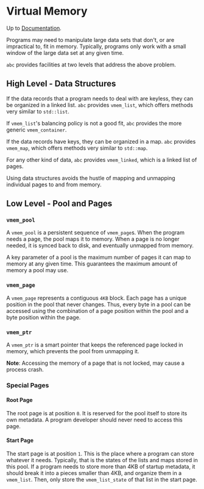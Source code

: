 # Virtual Memory

Up to [Documentation](../README.md).

Programs may need to manipulate large data sets that don't, or are impractical to, fit in memory.
Typically, programs only work with a small window of the large data set at any given time.

`abc` provides facilities at two levels that address the above problem.

## High Level - Data Structures
If the data records that a program needs to deal with are keyless, they can be organized in a linked list.
`abc` provides `vmem_list`, which offers methods very similar to `std::list`.

If `vmem_list`'s balancing policy is not a good fit, `abc` provides the more generic `vmem_container`.

If the data records have keys, they can be organized in a map.
`abc` provides `vmem_map`, which offers methods very similar to `std::map`.

For any other kind of data, `abc` provides `vmem_linked`, which is a linked list of pages.  

Using data structures avoids the hustle of mapping and unmapping individual pages to and from memory.

## Low Level - Pool and Pages
### `vmem_pool`
A `vmem_pool` is a persistent sequence of `vmem_page`s.
When the program needs a page, the pool maps it to memory.
When a page is no longer needed, it is synced back to disk, and eventually unmapped from memory.

A key parameter of a pool is the maximum number of pages it can map to memory at any given time.
This guarantees the maximum amount of memory a pool may use.

### `vmem_page`
A `vmem_page` represents a contiguous `4KB` block.
Each page has a unique position in the pool that never changes.
Thus, every byte in a pool can be accessed using the combination of a page position within the pool and a byte position within the page.

### `vmem_ptr`
A `vmem_ptr` is a smart pointer that keeps the referenced page locked in memory, which prevents the pool from unmapping it.

__Note__: Accessing the memory of a page that is not locked, may cause a process crash. 

### Special Pages
#### Root Page
The root page is at position `0`.
It is reserved for the pool itself to store its own metadata.
A program developer should never need to access this page.

#### Start Page
The start page is at position `1`.
This is the place where a program can store whatever it needs.
Typically, that is the states of the lists and maps stored in this pool.
If a program needs to store more than 4KB of startup metadata, it should break it into a pieces smaller than 4KB, and organize them in a `vmem_list`.
Then, only store the `vmem_list_state` of that list in the start page.
